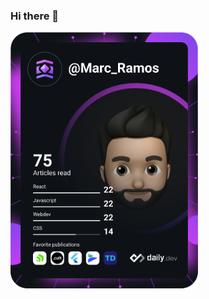 ### Hi there 👋

<a href="https://app.daily.dev/Marc_Ramos"><img src="https://github.com/gitmarcramos/gitmarcramos/blob/main/devcard.svg" width="300" alt="Marc Ramos's Dev Card"/></a>

<!--
**gitmarcramos/gitmarcramos** is a ✨ _special_ ✨ repository because its `README.md` (this file) appears on your GitHub profile.

Here are some ideas to get you started:

- 🔭 I’m currently working on ...
- 🌱 I’m currently learning ...
- 👯 I’m looking to collaborate on ...
- 🤔 I’m looking for help with ...
- 💬 Ask me about ...
- 📫 How to reach me: ...
- 😄 Pronouns: ...
- ⚡ Fun fact: ...
-->
